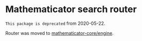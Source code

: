 Mathematicator search router
============================

`This package is deprecated` from 2020-05-22.

Router was moved to [mathematicator-core/engine](https://github.com/mathematicator-core/engine).
